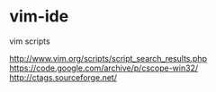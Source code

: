 # vim-ide
vim scripts

http://www.vim.org/scripts/script_search_results.php
https://code.google.com/archive/p/cscope-win32/
http://ctags.sourceforge.net/
